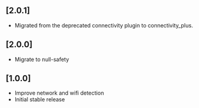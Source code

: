 ## [2.0.1]

- Migrated from the deprecated connectivity plugin to connectivity_plus.

## [2.0.0]

- Migrate to null-safety

## [1.0.0]

- Improve network and wifi detection
- Initial stable release
